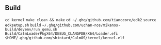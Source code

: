 ## Build
`cd kernel` 
`make clean && make`
`cd ~/.ghq/github.com/tianocore/edk2`
`source edksetup.sh`
`build`
`~/.ghq/github.com/uchan-nos/mikanos-build/devenv/run_qemu.sh Build/CalmLoaderPkgX64/DEBUG_CLANGPDB/X64/Loader.efi $HOME/.ghq/github.com/shintard/CalmOS/kernel/kernel.elf`
